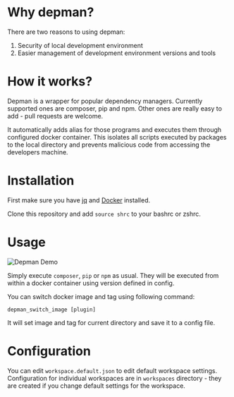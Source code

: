 # Why depman?
There are two reasons to using depman:
 1. Security of local development environment
 2. Easier management of development environment versions and tools   

# How it works?
Depman is a wrapper for popular dependency managers. Currently supported ones are composer, pip and npm. Other ones are really easy to add - pull requests are welcome.

It automatically adds alias for those programs and executes them through configured docker container.
This isolates all scripts executed by packages to the local directory and prevents malicious code from accessing the developers machine.


# Installation
First make sure you have [jq](https://stedolan.github.io/jq/) and [Docker](https://www.docker.com/get-started) installed. 

Clone this repository and add `source shrc` to your bashrc or zshrc.

# Usage

![Depman Demo](https://wsosnowski.pl/img/posts/depman/depman-demo.gif)

Simply execute `composer`, `pip` or `npm` as usual. They will be executed from within a docker container using version defined in config.

You can switch docker image and tag using following command:

`depman_switch_image [plugin]`

It will set image and tag for current directory and save it to a config file.

# Configuration
You can edit `workspace.default.json` to edit default workspace settings. 
Configuration for individual workspaces are in `workspaces` directory - they are created if you change default settings for the workspace.
